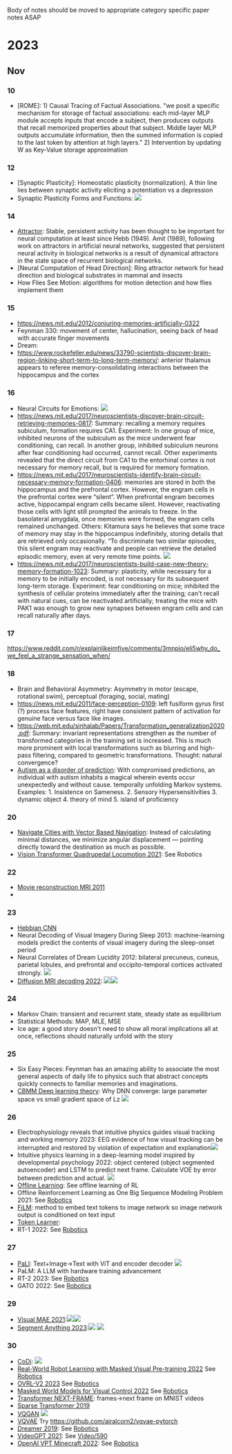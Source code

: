 Body of notes should be moved to appropriate category specific paper notes ASAP

# 2023
## Nov
### 10
- [ROME]: 1) Causal Tracing of Factual Associations. "we posit a specific mechanism for storage of factual associations: each mid-layer MLP module accepts inputs that encode a subject, then produces outputs that recall memorized properties about that subject. Middle layer MLP outputs accumulate information, then the summed information is copied to the last token by attention at high layers." 2) Intervention by updating W as Key-Value storage approximation
### 12
- [Synaptic Plasticity]: Homeostatic plasticity (normalization). A thin line lies between synaptic activity eliciting a potentiation vs a depression
- Synaptic Plasticity Forms and Functions: ![](/images/SP-review-1.png)
### 14
- [Attractor](http://www.scholarpedia.org/article/Attractor_network): Stable, persistent activity has been thought to be important for neural computation at least since Hebb (1949). Amit (1989), following work on attractors in artificial neural networks, suggested that persistent neural activity in biological networks is a result of dynamical attractors in the state space of recurrent biological networks.
- [Neural Computation of Head Direction]: Ring attractor network for head direction and biological substrates in mammal and insects
- How Flies See Motion: algorithms for motion detection and how flies implement them

### 15
- https://news.mit.edu/2012/conjuring-memories-artificially-0322
- Feynman 330: movement of center, hallucination, seeing back of head with accurate finger movements
- Dream: 
- https://www.rockefeller.edu/news/33790-scientists-discover-brain-region-linking-short-term-to-long-term-memory/: anterior thalamus appears to referee memory-consolidating interactions between the hippocampus and the cortex

### 16
- Neural Circuits for Emotions: ![](/images/emotion.png)
- https://news.mit.edu/2017/neuroscientists-discover-brain-circuit-retrieving-memories-0817: Summary: recalling a memory requires subiculum, formation requires CA1. Experiment: In one group of mice, inhibited neurons of the subiculum as the mice underwent fear conditioning, can recall. In another group, inhibited subiculum neurons after fear conditioning had occurred, cannot recall. Other experiments revealed that the direct circuit from CA1 to the entorhinal cortex is not necessary for memory recall, but is required for memory formation.
- https://news.mit.edu/2017/neuroscientists-identify-brain-circuit-necessary-memory-formation-0406: memories are stored in both the hippocampus and the prefrontal cortex. However, the engram cells in the prefrontal cortex were “silent”. When prefrontal engram becomes active, hippocampal engram cells became silent. However, reactivating those cells with light still prompted the animals to freeze. In the basolateral amygdala, once memories were formed, the engram cells remained unchanged. Others: Kitamura says he believes that some trace of memory may stay in the hippocampus indefinitely, storing details that are retrieved only occasionally. “To discriminate two similar episodes, this silent engram may reactivate and people can retrieve the detailed episodic memory, even at very remote time points. ![](/images/memory-formation.png)
- https://news.mit.edu/2017/neuroscientists-build-case-new-theory-memory-formation-1023: Summary: plasticity, while necessary for a memory to be initially encoded, is not necessary for its subsequent long-term storage. Experiment: fear conditioning on mice; inhibited the synthesis of cellular proteins immediately after the training; can't recall with natural cues, can be reactivated artificially; treating the mice with PAK1 was enough to grow new synapses between engram cells and can recall naturally after days.

### 17
https://www.reddit.com/r/explainlikeimfive/comments/3mnpio/eli5why_do_we_feel_a_strange_sensation_when/

### 18
- Brain and Behavioral Asymmetry: Asymmetry in motor (escape, rotational swim), perceptual (foraging, social, mating)
- https://news.mit.edu/2011/face-perception-0109: left fusiform gyrus first (?) process face features, right have consistent pattern of activation for genuine face versus face like images.
- https://web.mit.edu/sinhalab/Papers/Transformation_generalization2020.pdf:  Summary: invariant representations strengthen as the
number of transformed categories in the training set is increased. This is much
more prominent with local transformations such as blurring and high-pass filtering,
compared to geometric transformations. Thought: natural convergence?
- [Autism as a disorder of prediction](https://www.pnas.org/doi/epdf/10.1073/pnas.1416797111): With compromised predictions, an individual with autism inhabits a magical wherein events occur unexpectedly and without cause. temporally unfolding Markov systems. Examples: 1. Insistence on Sameness. 2. Sensory Hypersensitivities 3. dynamic object 4. theory of mind 5. island of proficiency

### 20
- [Navigate Cities with Vector Based Navigation](https://news.mit.edu/2021/how-brain-navigates-cities-1018): Instead of calculating minimal distances, we minimize angular displacement — pointing directly toward the destination as much as possible.
- [Vision Transformer Quadrupedal Locomotion 2021](https://arxiv.org/pdf/2107.03996.pdf): See Robotics

### 22
- [Movie reconstruction MRI 2011](https://www.youtube.com/watch?v=nsjDnYxJ0bo)
- 

### 23 
- [Hebbian CNN](https://link.springer.com/chapter/10.1007/978-3-030-30642-7_29)
- Neural Decoding of Visual Imagery During Sleep 2013: machine-learning models predict the contents of visual imagery during the sleep-onset period 
- Neural Correlates of Dream Lucidity 2012: bilateral precuneus, cuneus, parietal lobules, and prefrontal and occipito-temporal cortices activated strongly. ![](/images/lucid-dream.png)
- [Diffusion MRI decoding 2022](https://doi.org/10.1101/2022.11.18.517004): ![](/images/diffusion-mri.png)![](/images/diffusion-mri-2.png)

### 24
- Markov Chain: transient and recurrent state, steady state as equilibrium
- Statistical Methods: MAP, MLE, MSE
- Ice age: a good story doesn't need to show all moral implications all at once, reflections should naturally unfold with the story

### 25
- Six Easy Pieces: Feynman has an amazing ability to associate the most general aspects of daily life to physics such that abstract concepts quickly connects to familiar memories and imaginations.
- [CBMM Deep learning theory](https://youtu.be/pad023JIXVA?si=LAT_LpyvbAjPb3j7): Why DNN converge: large parameter space vs small gradient space of Lz ![](/images/why-convereg.png)

### 26
- Electrophysiology reveals that intuitive physics guides visual tracking and working memory 2023: EEG evidence of how visual tracking can be interrupted and restored by violation of expectation and explanation![](/images/EEG-intuitive-phys.png)
- Intuitive physics learning in a deep-learning model inspired by developmental psychology 2022: object centered (object segmented autoencoder) and LSTM to predict next frame. Calculate VOE by error between prediction and actual. ![](/images/ml-voe.png)
- [Offline Learning](https://www.youtube.com/watch?v=k08N5a0gG0A): See offline learning of RL
- Offline Reinforcement Learning as One Big Sequence Modeling Problem 2021: See [Robotics](/CS/ML/Robotics.md)
- [FiLM](https://arxiv.org/pdf/1709.07871.pdf): method to embed text tokens to image network so image network output is conditioned on text input
- [Token Learner](https://arxiv.org/pdf/2106.11297.pdf): 
- RT-1 2022: See [Robotics](/CS/ML/Robotics.md)

### 27
- [PaLI](https://arxiv.org/pdf/2209.06794.pdf): Text+Image->Text with ViT and encoder decoder ![](/images/PaLI.png)
- PaLM: A LLM with hardware training advancement
- RT-2 2023: See [Robotics](/CS/ML/Robotics.md)
- GATO 2022: See [Robotics](/CS/ML/Robotics.md)

### 29
- [Visual MAE 2021](https://arxiv.org/pdf/2111.06377.pdf):![](/images/vmae.png)![](/images/vmae-2.png)
- [Segment Anything 2023](https://arxiv.org/pdf/2304.02643.pdf):![](/images/sa.png)
![](/images/sa-1.png)

### 30
- [CoDi](): ![](/images/codi.png)
- [Real-World Robot Learning with Masked Visual Pre-training 2022](https://arxiv.org/pdf/2210.03109.pdf) See [Robotics](/CS/ML/Robotics.md)
- [OVRL-V2 2023](https://arxiv.org/pdf/2303.07798.pdf) See [Robotics](/CS/ML/Robotics.md)
- [Masked World Models for Visual Control 2022](https://proceedings.mlr.press/v205/seo23a/seo23a.pdf) See [Robotics](/CS/ML/Robotics.md)
- [Transformer NEXT-FRAME](): frames->next frame on MNIST videos
- [Sparse Transformer 2019](https://openai.com/research/sparse-transformer)
- [VQGAN](https://arxiv.org/pdf/2012.09841.pdf) ![](/images/vqgan.png)
- [VQVAE](https://arxiv.org/pdf/1711.00937.pdf) Try https://github.com/airalcorn2/vqvae-pytorch
- [Dreamer 2019](https://arxiv.org/pdf/1912.01603.pdf): See [Robotics](/CS/ML/Robotics.md)
- [VideoGPT 2021](https://wilson1yan.github.io/videogpt/index.html): See [Video/590](/CS/ML/Video/590.md)
- [OpenAI VPT Minecraft 2022](https://openai.com/research/vpt): See [Robotics](/CS/ML/Robotics.md)